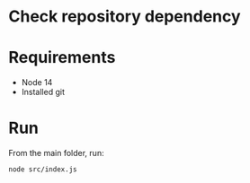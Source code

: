 # Check repository dependency

# Requirements
* Node 14
* Installed git

# Run
From the main folder, run:
```bash
node src/index.js
```
